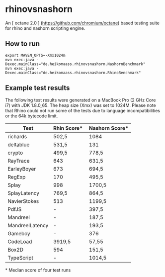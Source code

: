 # rhinovsnashorn
An [ octane 2.0 ] (https://github.com/chromium/octane) based testing suite for rhino and nashorn scripting engine.

## How to run
```
export MAVEN_OPTS=-Xmx1024m
mvn exec:java -Dexec.mainClass="de.heikomaass.rhinovsnashorn.NashornBenchmark"
mvn exec:java -Dexec.mainClass="de.heikomaass.rhinovsnashorn.RhinoBenchmark"
```

## Example test results

The following test results were generated on a MacBook Pro (2 GHz Core i7) with JDK 1.8.0\_65.
The heap size (Xmx) was set to 1024M. Please note that Rhino could not run some of the tests due to language incompatibilities or the 64k bytecode limit. 

Test                | Rhin Score\* | Nashorn Score\*|
--------------------|---------------|----------------|
richards            | 502,5         | 1084           |
deltablue           | 531,5         | 131            |
crypto              | 499,5         | 778,5          |
RayTrace            | 643           | 631,5          |
EarleyBoyer         | 673           | 694,5          |
RegExp              | 170           | 495,5          |        
Splay               | 998           | 1700,5         |
SplayLatency        | 769,5         | 864,5          |
NavierStokes        | 513           | 1199,5         |
PdfJS               | -             | 397,5          |
Mandreel            | -             | 187,5          |
MandreelLatency     | -             | 193,5          |
Gameboy             | -             | 376            |
CodeLoad            | 3919,5        | 57,55          |
Box2D               | 594           | 151,5          |
TypeScript          | -             | 1014,5         |


\* Median score of four test runs








